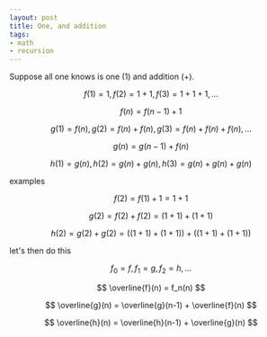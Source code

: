 ```yaml
---
layout: post
title: One, and addition
tags:
- math
- recursion
---
```


Suppose all one knows is one (1) and addition (+).

$$
f(1) = 1, f(2) = 1+1, f(3) = 1+1+1, ...
$$

$$
f(n) = f(n-1)+1
$$

$$
g(1) = f(n), g(2) = f(n)+f(n), g(3) = f(n)+f(n)+f(n), ...
$$

$$
g(n) = g(n-1)+f(n)
$$

$$
h(1) = g(n), h(2) = g(n)+g(n), h(3) = g(n)+g(n)+g(n)
$$

examples

$$
f(2) = f(1)+1 = 1+1
$$

$$
g(2) = f(2)+f(2) = (1+1)+(1+1)
$$

$$
h(2) = g(2)+g(2) = ((1+1)+(1+1))+((1+1)+(1+1))
$$

let's then do this

$$
f_0 = f, f_1 = g, f_2=h, ...
$$

$$
\overline{f}(n) = f_n(n)
$$

$$
\overline{g}(n) = \overline{g}(n-1) + \overline{f}(n)
$$

$$
\overline{h}(n) = \overline{h}(n-1) + \overline{g}(n)
$$






